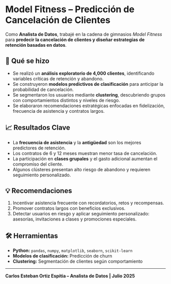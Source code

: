 # Model Fitness – Predicción de Cancelación de Clientes

Como **Analista de Datos**, trabajé en la cadena de gimnasios *Model Fitness* para **predecir la cancelación de clientes y diseñar estrategias de retención basadas en datos**.  

## 🔹 Qué se hizo

- Se realizó un **análisis exploratorio de 4,000 clientes**, identificando variables críticas de retención y abandono.  
- Se construyeron **modelos predictivos de clasificación** para anticipar la probabilidad de cancelación.  
- Se segmentaron los usuarios mediante **clustering**, descubriendo grupos con comportamientos distintos y niveles de riesgo.  
- Se elaboraron recomendaciones estratégicas enfocadas en fidelización, frecuencia de asistencia y contratos largos.  

## 📈 Resultados Clave

- La **frecuencia de asistencia** y la **antigüedad** son los mejores predictores de retención.  
- Los contratos de 6 y 12 meses muestran menor tasa de cancelación.  
- La participación en **clases grupales** y el gasto adicional aumentan el compromiso del cliente.  
- Algunos clústeres presentan alto riesgo de abandono y requieren seguimiento personalizado.  

## 💡 Recomendaciones

1. Incentivar asistencia frecuente con recordatorios, retos y recompensas.  
2. Promover contratos largos con beneficios exclusivos.  
3. Detectar usuarios en riesgo y aplicar seguimiento personalizado: asesorías, invitaciones a clases y promociones especiales.  

## 🛠 Herramientas

- **Python:** `pandas`, `numpy`, `matplotlib`, `seaborn`, `scikit-learn`  
- **Modelos de clasificación:** Predicción de churn  
- **Clustering:** Segmentación de clientes según comportamiento  

---

**Carlos Esteban Ortiz Espitia – Analista de Datos | Julio 2025**
